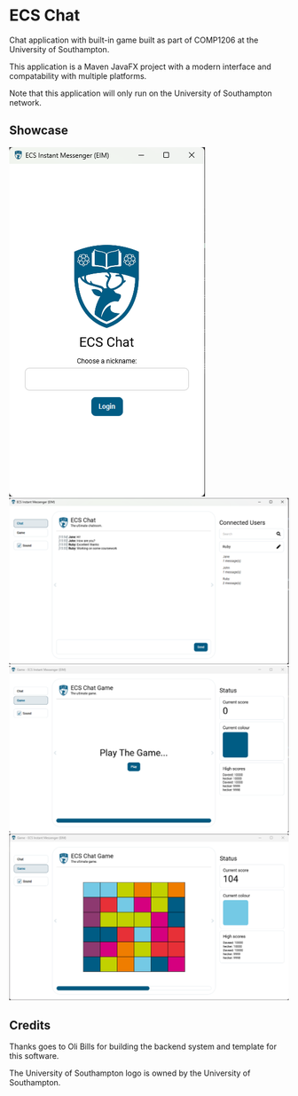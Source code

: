 # ECS Chat

Chat application with built-in game built as part of COMP1206 at the University of Southampton.

This application is a Maven JavaFX project with a modern interface and compatability with multiple platforms.

Note that this application will only run on the University of Southampton network.

## Showcase

![Login screen](screenshots/login.png "Login screen")
![Chat window](screenshots/chat.png "Chat window")
![Game start window](screenshots/start_game.png "Game start window")
![Playing the game](screenshots/play_game.png "Playing the game")

## Credits

Thanks goes to Oli Bills for building the backend system and template for this software.

The University of Southampton logo is owned by the University of Southampton.